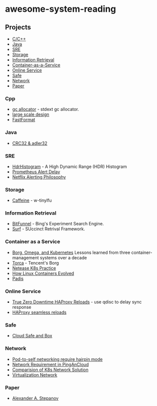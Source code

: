 # awesome-system-reading

## Projects
- [C/C++](#cpp)
- [Java](#java)
- [SRE](#sre)
- [Storage](#storage)
- [Information Retrieval](#information-retrieval)
- [Container-as-a-Service](#container-as-a-service)
- [Online Service](#online-service)
- [Safe](#safe)
- [Network](#network)
- [Paper](#paper)

### Cpp
* [gc allocator](http://cplusplus.wikidot.com/cn:memory-management-innovation) - stdext gc allocator.
* [large scale design](http://www.cs.unc.edu/~stotts/COMP204/lakos/) 
* [FastFormat](http://www.fastformat.org/performance.html)


### Java
* [CRC32 & adler32](http://java-performance.info/java-crc32-and-adler32/)

### SRE
* [HdrHistogram](https://github.com/HdrHistogram/HdrHistogram) - A High Dynamic Range (HDR) Histogram
* [Prometheus Alert Delay](https://pracucci.com/prometheus-understanding-the-delays-on-alerting.html)
* [Netflix Alerting Philosophy](https://github.com/Netflix/atlas/wiki/Alerting-Philosophy)

### Storage
* [Caffeine](https://github.com/ben-manes/caffeine) - w-tinylfu

### Information Retrieval
* [BitFunnel](https://github.com/BitFunnel) - Bing's Experiment Search Engine.
* [Surf](https://github.com/simongog/surf) - SUccinct Retrival Framework.

### Container as a Service
* [Borg, Omega, and Kubernetes](http://queue.acm.org/detail.cfm?id=2898444) Lessons learned from three container-management systems over a decade
* [Torca](http://djt.qq.com/article/view/329) - Tencent's Borg
* [Netease K8s Practice](https://www.kubernetes.org.cn/2156.html)
* [How Linux Containers Evolved](https://opensource.com/article/17/7/how-linux-containers-evolved)
* [Padis](http://blog.csdn.net/u010646653/article/details/53099016)

### Online Service
* [True Zero Downtime HAProxy Reloads](https://engineeringblog.yelp.com/2015/04/true-zero-downtime-haproxy-reloads.html) - use qdisc to delay sync response
* [HAProxy seamless reloads](https://www.haproxy.com/blog/truly-seamless-reloads-with-haproxy-no-more-hacks/)

### Safe
* [Cloud Safe and Box](http://blog.nsfocus.net/cloud-safe-box)

### Network
* [Pod-to-self networking require hairpin mode](https://github.com/kubernetes/kubernetes/issues/13375)
* [Network Requirement in PingAnCloud](http://blog.shurenyun.com/112-shurenyun-huodong/)
* [Comparision of K8s Network Solution](http://machinezone.github.io/research/networking-solutions-for-kubernetes/)
* [Virtualization Network](http://xiaoli110.blog.51cto.com/1724/1558984)

### Paper
* [Alexander A. Stepanov](http://stepanovpapers.com/)
